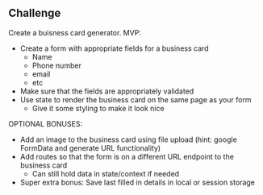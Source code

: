 ## Challenge

Create a buisness card generator.
MVP:

- Create a form with appropriate fields for a business card
  - Name
  - Phone number
  - email
  - etc
- Make sure that the fields are appropriately validated
- Use state to render the business card on the same page as your form
  - Give it some styling to make it look nice

OPTIONAL BONUSES:

- Add an image to the business card using file upload (hint: google FormData and generate URL functionality)
- Add routes so that the form is on a different URL endpoint to the business card
  - Can still hold data in state/context if needed
- Super extra bonus: Save last filled in details in local or session storage